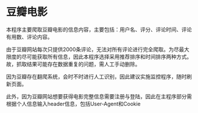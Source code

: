 # 豆瓣电影

本程序主要爬取豆瓣电影的信息内容，主要包括：用户名、评分、评论时间、评论有用数、评论内容。

由于豆瓣网站每次只提供2000条评论，无法对所有评论进行完全爬取。为尽最大限度的尽可能获取所有信息，因此本程序选择采用推荐排序和时间排序两种方式。故，抓取结果可能存在数据重复的问题，需人工手动删除。

因为豆瓣存在翻爬系统，会时不时进行人工识别，因此建议实施监控程序，随时刷新页面。

此外，因为豆瓣网站想要获得电影完整信息需要注册与登陆，因此在主程序部分需根据个人信息输入header信息，包括User-Agent和Cookie

